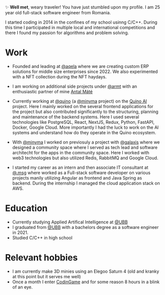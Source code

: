 ✨ **Well met**, weary traveler! You have just stumbled upon my profile.
I am 25 year old full-stack software engineer from Romania.

I started coding in 2014 in the confines of my school usinng C/C++. During this time I participated in multiple local and international competitions and there I found my passion for algorithms and problem solving.

# Work

- Founded and leading at [@aqela](https://aqela.org/) where we are creating custom ERP solutions for middle size enterprises since 2022. We also experimented with a NFT collection during the NFT haydays.

- I am working on additional side projects under [@armt](https://www.linkedin.com/company/armt-solutions/) with an enthusiastic partner of mine [Antal Máté](https://github.com/ShatnoRD)

- Currently working at [@quino](https://quino.ai) (a [@minyma](https://www.minyma-tech.com/) project) on the [Quino AI](https://quino.ai) project. Here I mainly worked on the several frontend applications for the project but also contributed significantly to the structuring, planning and maintenance of the backend systems. Here I used several technologies like PostgreSQL, React, NextJS, Redux, Python, FastAPI, Docker, Google Cloud. More importantly I had the luck to work on the AI systems and understand how do they operate in the Quino ecosystem.

- With [@minyma](https://www.minyma-tech.com/) I worked on previosuly a project with [@galaxis](https://galaxis.xyz/#/) where we designed a community space where I served as tech lead and software architecht  for the apps in the community space. Here I worked with web3 technologies but also utilized Redis, RabbitMQ and Google Cloud.

- I started my career as an intern and then associate IT consultant at [@.msg](https://www.msg-systems.ro/en/) where worked as a Full-stack software developer on various projects manily utilizing Angular as frontend and Java Spring as backend. During the internship I managed the cloud application stack on AWS.

# Education
- Currently studying Applied Artifical Intelligence at [@UBB](https://www.cs.ubbcluj.ro/) 
- I graduated from [@UBB](https://www.cs.ubbcluj.ro/) with a bachelors degree as a software engineer in 2021.
- Studied C/C++ in high school

# Relevant hobbies

- I am currently make 3D minies using an Elegoo Saturn 4 (old and kranky at this point but it serves me well)
- Once a month I enter [CodinGame](https://www.codingame.com/) and for some reason 8 hours in a blink of an eye.

<!--
**RavaszTamas/RavaszTamas** is a ✨ _special_ ✨ repository because its `README.md` (this file) appears on your GitHub profile.

Here are some ideas to get you started:

- 🔭 I’m currently working on ...
- 🌱 I’m currently learning ...
- 👯 I’m looking to collaborate on ...
- 🤔 I’m looking for help with ...
- 💬 Ask me about ...
- 📫 How to reach me: ...
- 😄 Pronouns: ...
- ⚡ Fun fact: ...
-->
